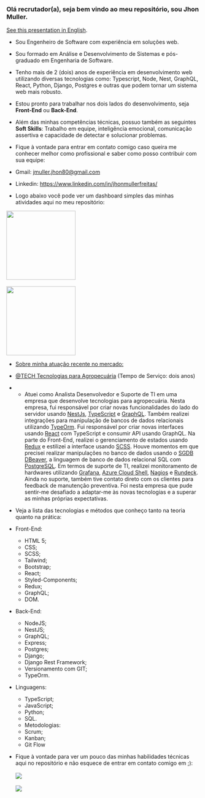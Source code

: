 ### Olá recrutador(a), seja bem vindo ao meu repositório, sou Jhon Muller.
<a href="https://github.com/jhonmullerfreitas/" >See this presentation in English</a>.

- Sou Engenheiro de Software com experiência em soluções web.
- Sou formado em Análise e Desenvolvimento de Sistemas e pós-graduado em Engenharia de Software.
- Tenho mais de 2 (dois) anos de experiência em desenvolvimento web utilizando diversas tecnologias como: Typescript, Node, Nest, GraphQL, React, Python, Django, Postgres e outras que podem tornar um sistema web mais robusto.
- Estou pronto para trabalhar nos dois lados do desenvolvimento, seja <b>Front-End</b> ou <b>Back-End</b>.
- Além das minhas competências técnicas, possuo também as seguintes <b>Soft Skills</b>: Trabalho em equipe, inteligência emocional, comunicação assertiva e capacidade de detectar e solucionar problemas.
- Fique à vontade para entrar em contato comigo caso queira me conhecer melhor como profissional e saber como posso contribuir com sua equipe:
- Gmail: jmuller.jhon80@gmail.com
- Linkedin: https://www.linkedin.com/in/jhonmullerfreitas/

- Logo abaixo você pode ver um dashboard simples das minhas atividades aqui no meu repositório:
<div align="left">
  <a href="https://github.com/jhonmullerfreitas">
  <img height="180em" src="https://github-readme-stats.vercel.app/api?username=jhonmullerfreitas&show_icons=true&theme=dark&include_all_commits=true&count_private=true"/>
  <br></br>
  <img height="180em" src="https://github-readme-stats.vercel.app/api/top-langs/?username=jhonmullerfreitas&layout=compact&langs_count=7&theme=dark"/>
</div>

- Sobre minha atuação recente no mercado:
- <a href="https://techagr.com/" >@TECH Tecnologias para Agropecuária</a> (Tempo de Serviço: dois anos)
- - Atuei como Analista Desenvolvedor e Suporte de TI em uma empresa que desenvolve tecnologias para agropecuária. Nesta empresa, fui responsável por criar novas funcionalidades do lado do servidor usando <a href="https://nestjs.com/">NestJs</a>, <a href="https://www.typescriptlang.org /">TypeScript</a> e <a href="https://graphql.org/">GraphQL</a>. Também realizei integrações para manipulação de bancos de dados relacionais utilizando <a href="https://typeorm.io/">TypeOrm</a>. Fui responsável por criar novas interfaces usando <a href="https://react.dev/" >React</a> com TypeScript e consumir API usando GraphQL. Na parte do Front-End, realizei o gerenciamento de estados usando <a href="https://redux.js.org/">Redux</a> e estilizei a interface usando <a href="https ://sass-lang.com/">SCSS</a>. Houve momentos em que precisei realizar manipulações no banco de dados usando o <a href="https://dbeaver.io/">SGDB DBeaver</a>, a linguagem de banco de dados relacional SQL com <a href="https:// www.postgresql.org/">PostgreSQL</a>. Em termos de suporte de TI, realizei monitoramento de hardwares utilizando <a href="https://grafana.com/">Grafana</a>, <a href="https://azure.microsoft.com/pt- br/">Azure Cloud Shell</a>, <a href="https://www.nagios.org/story/?utm_feeditemid=,utm_device=c,utm_term=nagios,utm_source=google,utm_medium=ppc,utm_campaign=utmcampaign,hsa_cam=21981698791,hsa_grp=171738289579,hsa_mt=b,hsa_src=g,hsa_ad=724053139346,hsa_acc=6435916521,hsa_net=adwords,hsa_kw=nagios,hsa_tgt=kwd-46496522&utm_term=nagios&utm_campaign=&utm_source=adwords&utm_medium=ppc&hsa_acc=6435916521&hsa_cam=21981698791&hsa_grp=171738289579&hsa_ad=724053139346&hsa_src=g&hsa_tgt=kwd-46496522&hsa_kw=nagios&hsa_mt=b&hsa_net=adwords&hsa_ver=3&gad_source=1&gclid=Cj0KCQiAvvO7BhC-ARIsAGFyToV_2cRKd8pIwK5Ht0yKWdHCsr8h1oPv6-v3Rrye9bwwQUtK1BAs0rMaAltdEALw_wcB">Nagios</a> e <a href="https://www.rundeck.com/">Rundeck</a>. Ainda no suporte, também tive contato direto com os clientes para feedback de manutenção preventiva. Foi nesta empresa que pude sentir-me desafiado a adaptar-me às novas tecnologias e a superar as minhas próprias expectativas.

- Veja a lista das tecnologias e métodos que conheço tanto na teoria quanto na prática:
  
- Front-End:
  <ul>
    <li>HTML 5;</li>
    <li>CSS;</li>
    <li>SCSS;</li>
    <li>Tailwind;</li>
    <li>Bootstrap;</li>
    <li>React;</li>
    <li>Styled-Components;</li>
    <li>Redux;</li>
    <li>GraphQL;</li>
    <li>DOM.</li>
  </ul>


- Back-End:
  <ul>
    <li>NodeJS;</li>
    <li>NestJS;</li>
    <li>GraphQL;</li>
    <li>Express;</li>
    <li>Postgres;</li>
    <li>Django;</li>
    <li>Django Rest Framework;</li>
    <li>Versionamento com GIT;</li>
    <li>TypeOrm.</li>
  </ul>

- Linguagens:
  <ul>
    <li>TypeScript;</li>
    <li>JavaScript;</li>
    <li>Python;</li>
    <li>SQL.</li>
  </ul>
  
  - Metodologias:
  <ul>
    <li>Scrum;</li>
    <li>Kanban;</li>
    <li>Git Flow</li>
  </ul>

  
- Fique à vontade para ver um pouco das minhas habilidades técnicas aqui no repositório e não esquece de entrar em contato comigo em ;):
  <br></br>
  <a href = "mailto:jmuller.jhon80@gmail.com"><img src="https://img.shields.io/badge/-Gmail-%23333?style=for-the-badge&logo=gmail&logoColor=white" target="_blank"></a>
  <br></br>
  <a href="https://www.linkedin.com/in/jhonmullerfreitas/" target="_blank"><img src="https://img.shields.io/badge/-LinkedIn-%230077B5?style=for-the-badge&logo=linkedin&logoColor=white" target="_blank"></a> 
 
